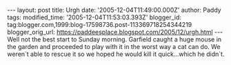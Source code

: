 \-\-- layout: post title: Urgh date: \'2005-12-04T11:49:00.000Z\'
author: Paddy tags: modified\_time: \'2005-12-04T11:53:03.393Z\'
blogger\_id: tag:blogger.com,1999:blog-17598736.post-113369718254344219
blogger\_orig\_url: https://paddeesplace.blogspot.com/2005/12/urgh.html
\-\-- Well not the best start to Sunday morning. Garfield caught a huge
mouse in the garden and proceeded to play with it in the worst way a cat
can do. We weren\`t able to rescue it so we hoped he would kill it
quick\...which he didn\`t.
